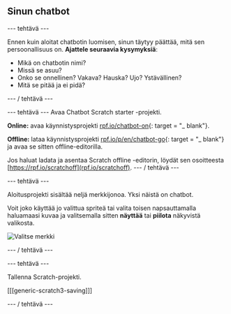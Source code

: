 ## Sinun chatbot

\--- tehtävä \---

Ennen kuin aloitat chatbotin luomisen, sinun täytyy päättää, mitä sen persoonallisuus on. **Ajattele seuraavia kysymyksiä**:

+ Mikä on chatbotin nimi?
+ Missä se asuu?
+ Onko se onnellinen? Vakava? Hauska? Ujo? Ystävällinen?
+ Mitä se pitää ja ei pidä?

\--- / tehtävä \---

\--- tehtävä \--- Avaa Chatbot Scratch starter -projekti.

**Online:** avaa käynnistysprojekti [rpf.io/chatbot-on](http://rpf.io/chatbot-on){: target = "_ blank"}.

**Offline:** lataa käynnistysprojekti [rpf.io/p/en/chatbot-go](http://rpf.io/p/en/chatbot-go){: target = "_ blank"} ja avaa se sitten offline-editorilla.

Jos haluat ladata ja asentaa Scratch offline -editorin, löydät sen osoitteesta [https://rpf.io/scratchoff](rpf.io/scratchoff). \--- / tehtävä \---

\--- tehtävä \---

Aloitusprojekti sisältää neljä merkkijonoa. Yksi näistä on chatbot.

Voit joko käyttää jo valittua spriteä tai valita toisen napsauttamalla haluamaasi kuvaa ja valitsemalla sitten **näyttää** tai **piilota** näkyvistä valikosta.

![Valitse merkki](images/chatbot-characters.png)

\--- / tehtävä \---

\--- tehtävä \---

Tallenna Scratch-projekti.

[[[generic-scratch3-saving]]]

\--- / tehtävä \---